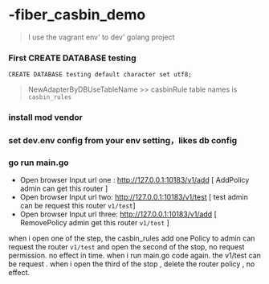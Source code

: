 # -fiber_casbin_demo
> I use the vagrant env' to dev' golang project
### First CREATE DATABASE testing
```
CREATE DATABASE testing default character set utf8;
```

> NewAdapterByDBUseTableName >> casbinRule table names is ``casbin_rules``

### install mod vendor

### set dev.env config from your env setting，likes db config

### go run main.go

+ Open browser Input url one :  http://127.0.0.1:10183/v1/add [ AddPolicy admin can get this router ]
+ Open browser Input url two:  http://127.0.0.1:10183/v1/test [ test admin can be request this router `v1/test`]
+ Open browser Input url three:  http://127.0.0.1:10183/v1/add [ RemovePolicy admin get this router `v1/test` ]

when i open one of the step, the casbin_rules add one Policy to admin can request the router `v1/test`
and open the second of the stop, no request permission. no effect in time.
when i run main.go code again. the v1/test can be request .
when i open the third of the stop , delete the router policy , no effect. 

